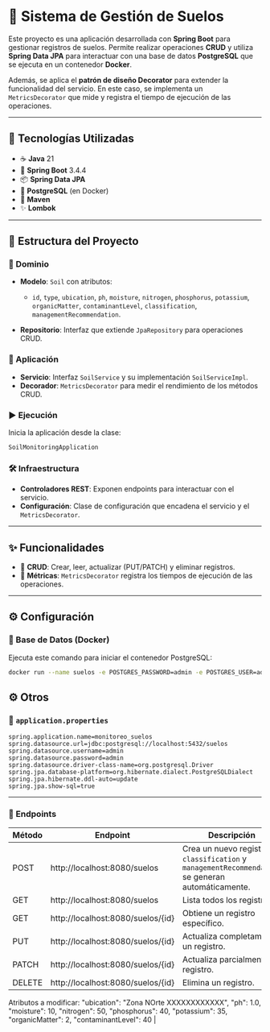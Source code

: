 # 🌱 Sistema de Gestión de Suelos

Este proyecto es una aplicación desarrollada con **Spring Boot** para gestionar registros de suelos. Permite realizar operaciones **CRUD** y utiliza **Spring Data JPA** para interactuar con una base de datos **PostgreSQL** que se ejecuta en un contenedor **Docker**.

Además, se aplica el **patrón de diseño Decorator** para extender la funcionalidad del servicio. En este caso, se implementa un `MetricsDecorator` que mide y registra el tiempo de ejecución de las operaciones.

---

## 🚀 Tecnologías Utilizadas

- ☕ **Java** 21  
- 🌱 **Spring Boot** 3.4.4
- 📦 **Spring Data JPA**  
- 🐘 **PostgreSQL** (en Docker)  
- 🧰 **Maven**  
- ✨ **Lombok**

---

## 🧱 Estructura del Proyecto

### 🧬 Dominio

- **Modelo**: `Soil` con atributos:
  - `id`, `type`, `ubication`, `ph`, `moisture`, `nitrogen`, `phosphorus`, `potassium`, `organicMatter`, `contaminantLevel`, `classification`, `managementRecommendation`.

- **Repositorio**: Interfaz que extiende `JpaRepository` para operaciones CRUD.

### 🧠 Aplicación

- **Servicio**: Interfaz `SoilService` y su implementación `SoilServiceImpl`.
- **Decorador**: `MetricsDecorator` para medir el rendimiento de los métodos CRUD.

### ▶️ Ejecución

Inicia la aplicación desde la clase:

```java
SoilMonitoringApplication
```

### 🛠️ Infraestructura

- **Controladores REST**: Exponen endpoints para interactuar con el servicio.
- **Configuración**: Clase de configuración que encadena el servicio y el `MetricsDecorator`.

---

## ✨ Funcionalidades

- 🔹 **CRUD**: Crear, leer, actualizar (PUT/PATCH) y eliminar registros.
- 🔹 **Métricas**: `MetricsDecorator` registra los tiempos de ejecución de las operaciones.

---

## ⚙️ Configuración

### 🐳 Base de Datos (Docker)

Ejecuta este comando para iniciar el contenedor PostgreSQL:

```bash
docker run --name suelos -e POSTGRES_PASSWORD=admin -e POSTGRES_USER=admin -e POSTGRES_DB=suelos -p 5432:5432 -d postgres

```
## ⚙️ Otros

### 🔧 `application.properties`

```properties
spring.application.name=monitoreo_suelos
spring.datasource.url=jdbc:postgresql://localhost:5432/suelos
spring.datasource.username=admin
spring.datasource.password=admin
spring.datasource.driver-class-name=org.postgresql.Driver
spring.jpa.database-platform=org.hibernate.dialect.PostgreSQLDialect
spring.jpa.hibernate.ddl-auto=update
spring.jpa.show-sql=true

```
---

### 📡 Endpoints

| Método | Endpoint        | Descripción                                                                 |
|--------|------------------|-----------------------------------------------------------------------------|
| POST   |  http://localhost:8080/suelos         | Crea un nuevo registro. `classification` y `managementRecommendation` se generan automáticamente. |
| GET    |  http://localhost:8080/suelos         | Lista todos los registros.                                                 |
| GET    |  http://localhost:8080/suelos/{id}    | Obtiene un registro específico.                                            |
| PUT    |  http://localhost:8080/suelos/{id}    | Actualiza completamente un registro.                                       |
| PATCH  |  http://localhost:8080/suelos/{id}    | Actualiza parcialmente un registro.                                        |
| DELETE |  http://localhost:8080/suelos/{id}    | Elimina un registro.                                                       |

Atributos a modificar:
    "ubication": "Zona  NOrte XXXXXXXXXXXX",
    "ph": 1.0,
    "moisture": 10,
    "nitrogen": 50,
    "phosphorus": 40,
    "potassium": 35,
    "organicMatter": 2,
    "contaminantLevel": 40                                             |



